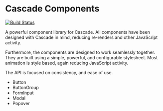 # Cascade Components

[![Build Status](https://travis-ci.org/sjohnsonaz/cascade-components.svg?branch=master)](https://travis-ci.org/sjohnsonaz/cascade-components)

A powerful component library for Cascade.  All components have been designed with Cascade in mind, reducing re-renders and other JavaScript activity.

Furthermore, the components are designed to work seamlessly together.  They are built using a simple, powerful, and configurable stylesheet.  Most animation is style based, again reducing JavaScript activity.

The API is focused on consistency, and ease of use.

* Button
* ButtonGroup
* FormInput
* Modal
* Popover
